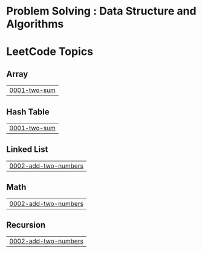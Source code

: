 # Problem Solving : Data Structure and Algorithms


<!---LeetCode Topics Start-->
# LeetCode Topics
## Array
|  |
| ------- |
| [0001-two-sum](https://github.com/vinaykumar007/leetcode-DSA-journey/tree/master/0001-two-sum) |
## Hash Table
|  |
| ------- |
| [0001-two-sum](https://github.com/vinaykumar007/leetcode-DSA-journey/tree/master/0001-two-sum) |
## Linked List
|  |
| ------- |
| [0002-add-two-numbers](https://github.com/vinaykumar007/leetcode-DSA-journey/tree/master/0002-add-two-numbers) |
## Math
|  |
| ------- |
| [0002-add-two-numbers](https://github.com/vinaykumar007/leetcode-DSA-journey/tree/master/0002-add-two-numbers) |
## Recursion
|  |
| ------- |
| [0002-add-two-numbers](https://github.com/vinaykumar007/leetcode-DSA-journey/tree/master/0002-add-two-numbers) |
<!---LeetCode Topics End-->
